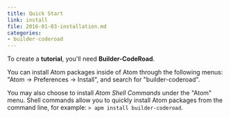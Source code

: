 ```yaml
---
title: Quick Start
link: install
file: 2016-01-03-installation.md
categories:
- builder-coderoad
---
```


To create a **tutorial**, you'll need **Builder-CodeRoad**.

You can install Atom packages inside of Atom through the following menus: "Atom -> Preferences -> Install", and search for "builder-coderoad".

You may also choose to install *Atom Shell Commands* under the "Atom" menu. Shell commands allow you to quickly install Atom packages from the command line, for example: `> apm install builder-coderoad`.
